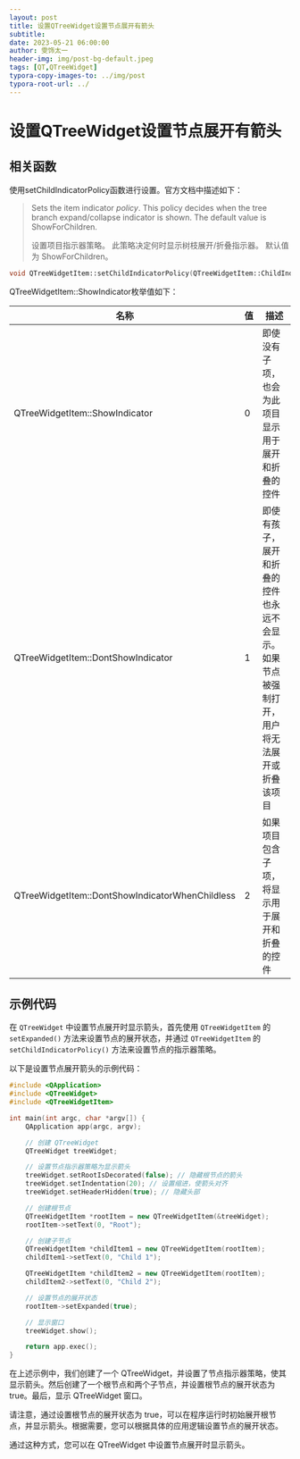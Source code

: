 ```yaml
---
layout: post
title: 设置QTreeWidget设置节点展开有箭头
subtitle: 
date: 2023-05-21 06:00:00
author: 雯饰太一
header-img: img/post-bg-default.jpeg
tags: [QT,QTreeWidget]
typora-copy-images-to: ../img/post
typora-root-url: ../
---
```


# 设置QTreeWidget设置节点展开有箭头

## 相关函数

使用setChildIndicatorPolicy函数进行设置。官方文档中描述如下：

> Sets the item indicator *policy*. This policy decides when the tree branch expand/collapse indicator is shown. The default value is ShowForChildren.
>
> 设置项目指示器策略。 此策略决定何时显示树枝展开/折叠指示器。 默认值为 ShowForChildren。

```cpp
void QTreeWidgetItem::setChildIndicatorPolicy(QTreeWidgetItem::ChildIndicatorPolicy policy);
```

QTreeWidgetItem::ShowIndicator枚举值如下：

| 名称                                            | 值   | 描述                                                         |
| ----------------------------------------------- | ---- | ------------------------------------------------------------ |
| QTreeWidgetItem::ShowIndicator                  | 0    | 即使没有子项，也会为此项目显示用于展开和折叠的控件           |
| QTreeWidgetItem::DontShowIndicator              | 1    | 即使有孩子，展开和折叠的控件也永远不会显示。 如果节点被强制打开，用户将无法展开或折叠该项目 |
| QTreeWidgetItem::DontShowIndicatorWhenChildless | 2    | 如果项目包含子项，将显示用于展开和折叠的控件                 |

## 示例代码

在 `QTreeWidget` 中设置节点展开时显示箭头，首先使用 `QTreeWidgetItem` 的 `setExpanded()` 方法来设置节点的展开状态，并通过 `QTreeWidgetItem` 的 `setChildIndicatorPolicy()` 方法来设置节点的指示器策略。

以下是设置节点展开箭头的示例代码：

```cpp
#include <QApplication>
#include <QTreeWidget>
#include <QTreeWidgetItem>

int main(int argc, char *argv[]) {
    QApplication app(argc, argv);

    // 创建 QTreeWidget
    QTreeWidget treeWidget;

    // 设置节点指示器策略为显示箭头
    treeWidget.setRootIsDecorated(false); // 隐藏根节点的箭头
    treeWidget.setIndentation(20); // 设置缩进，使箭头对齐
    treeWidget.setHeaderHidden(true); // 隐藏头部

    // 创建根节点
    QTreeWidgetItem *rootItem = new QTreeWidgetItem(&treeWidget);
    rootItem->setText(0, "Root");

    // 创建子节点
    QTreeWidgetItem *childItem1 = new QTreeWidgetItem(rootItem);
    childItem1->setText(0, "Child 1");

    QTreeWidgetItem *childItem2 = new QTreeWidgetItem(rootItem);
    childItem2->setText(0, "Child 2");

    // 设置节点的展开状态
    rootItem->setExpanded(true);

    // 显示窗口
    treeWidget.show();

    return app.exec();
}
```

在上述示例中，我们创建了一个 QTreeWidget，并设置了节点指示器策略，使其显示箭头。然后创建了一个根节点和两个子节点，并设置根节点的展开状态为 true。最后，显示 QTreeWidget 窗口。

请注意，通过设置根节点的展开状态为 true，可以在程序运行时初始展开根节点，并显示箭头。根据需要，您可以根据具体的应用逻辑设置节点的展开状态。

通过这种方式，您可以在 QTreeWidget 中设置节点展开时显示箭头。

